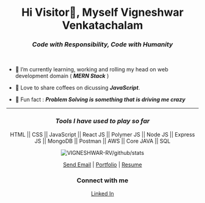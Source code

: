 


<h1 align="center">
   Hi Visitor👋, Myself <b>Vigneshwar Venkatachalam </b>
</h1>

<h3 align="center"><i>Code with Responsibility, Code with Humanity</i></h3>

<br />

 
- 🌱 I’m currently learning, working and rolling my head on web development domain ( <i>**MERN Stack**</i> )
 
- 💬 Love to share coffees on dicussing <i>**JavaScript**</i>.

- 🧔 Fun fact : <i>**Problem Solving is something that is driving me crazy**</i>

<hr />

<h3 align="center"><i>Tools I have used to play so far</i></h3>


<p align="center">
  HTML || CSS || JavaScript || React JS || Polymer JS || Node JS || Express JS || MongoDB || Postman || AWS || Core JAVA || SQL
</p>

<p align="center">
  <img src="https://github-readme-streak-stats.herokuapp.com?user=VIGNESHWAR-RV&theme=blood&hide_border=true&date_format=M%20j%5B%2C%20Y%5D&fire=#0080ff&background=#000000&ring=#0080ff&stroke=#0080ff&sideLabels=#0080ff&dates=FFFFFF&currStreakLabel=#0080ff&currStreakNum=FFFFFF&sideNums=FFFFFF" alt="VIGNESHWAR-RV/github/stats">
  </img>
</p>


<p align="center">
	<a href="vigneshwarrv666@gmail.com" target="_blank" align="center">Send Email</a> |
	<a href="https://vigneshwar-rv.netlify.app/" target="_blank" align="center">Portfolio</a> |
	<a href="https://drive.google.com/file/d/1nwyvVaKklIlKNeKKrPB2-Qv1jwfnLgex/view?usp=sharing"  target="_blank" align="center">Resume</a>
	
</p>
<h3 align="center">Connect with me</h3>
<p align="center">
<a href="https://linkedin.com/in/https://www.linkedin.com/in/vigneshwar-rv/" target="blank">Linked In</a>
</p>


<br />

